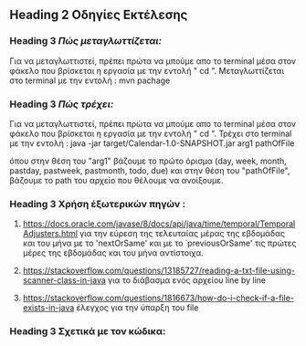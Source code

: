 ## Heading 2 Οδηγίες Εκτέλεσης

### Heading 3 _Πώς μεταγλωττίζεται:_

Για να μεταγλωττιστεί, πρέπει πρώτα να μπούμε απο το terminal μέσα στον φάκελο που βρίσκεται η εργασία με την εντολή " cd ".
Μεταγλωττίζεται στο terminal με την εντολή : mvn pachage

### Heading 3 _Πώς τρέχει:_

Για να μεταγλωττιστεί, πρέπει πρώτα να μπούμε απο το terminal μέσα στον φάκελο που βρίσκεται η εργασία με την εντολή " cd ".
Τρέχει στο terminal με την εντολή : java -jar target/Calendar-1.0-SNAPSHOT.jar arg1 pathOfFile

όπου στην θέση του "arg1" βάζουμε το πρώτο όρισμα (day, week, month, pastday, pastweek, pastmonth, todo, due) και στην θέση του "pathOfFile", βάζουμε το path του αρχείο που θέλουμε να ανοίξουμε.

### Heading 3 Χρήση έξωτερικών πηγών :
1. https://docs.oracle.com/javase/8/docs/api/java/time/temporal/TemporalAdjusters.html για την εύρεση της τελευταίας μέρας της εβδομάδας και του μήνα με το 'nextOrSame' και με το ΄previousOrSame' τις πρώτες μέρες της εβδομάδας και του μήνα αντίστοιχα.

2. https://stackoverflow.com/questions/13185727/reading-a-txt-file-using-scanner-class-in-java για το διάβασμα ενός αρχείου line by line 

3. https://stackoverflow.com/questions/1816673/how-do-i-check-if-a-file-exists-in-java έλεγχος για την ύπαρξη του file 

### Heading 3 Σχετικά με τον κώδικα:

